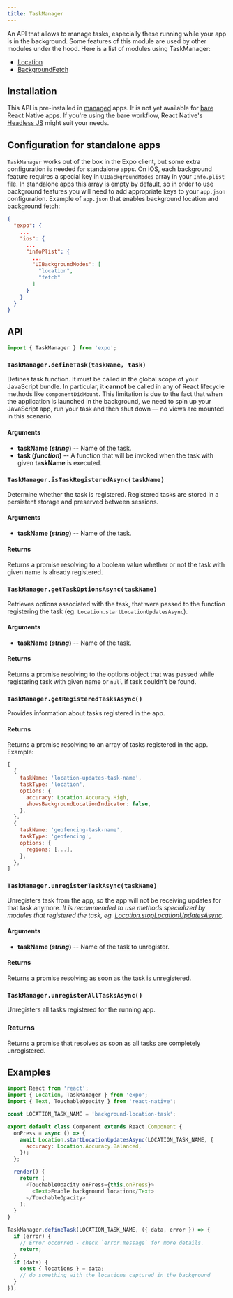```yaml
---
title: TaskManager
---
```


An API that allows to manage tasks, especially these running while your app is in the background.
Some features of this module are used by other modules under the hood. Here is a list of modules using TaskManager:

- [Location](../location)
- [BackgroundFetch](../background-fetch)

## Installation

This API is pre-installed in [managed](../../introduction/managed-vs-bare/#managed-workflow) apps. It is not yet available for [bare](../../introduction/managed-vs-bare/#bare-workflow) React Native apps. If you're using the bare workflow, React Native's [Headless JS](https://facebook.github.io/react-native/docs/headless-js-android) might suit your needs.

## Configuration for standalone apps

`TaskManager` works out of the box in the Expo client, but some extra configuration is needed for standalone apps. On iOS, each background feature requires a special key in `UIBackgroundModes` array in your `Info.plist` file. In standalone apps this array is empty by default, so in order to use background features you will need to add appropriate keys to your `app.json` configuration.
Example of `app.json` that enables background location and background fetch:

```json
{
  "expo": {
    ...
    "ios": {
      ...
      "infoPlist": {
        ...
        "UIBackgroundModes": [
          "location",
          "fetch"
        ]
      }
    }
  }
}
```

## API

```js
import { TaskManager } from 'expo';
```

### `TaskManager.defineTask(taskName, task)`

Defines task function.
It must be called in the global scope of your JavaScript bundle. In particular, it **cannot** be called in any of React lifecycle methods like `componentDidMount`.
This limitation is due to the fact that when the application is launched in the background, we need to spin up your JavaScript app, run your task and then shut down — no views are mounted in this scenario.

#### Arguments

-   **taskName (_string_)** -- Name of the task.
-   **task (_function_)** -- A function that will be invoked when the task with given **taskName** is executed.

### `TaskManager.isTaskRegisteredAsync(taskName)`

Determine whether the task is registered. Registered tasks are stored in a persistent storage and preserved between sessions.

#### Arguments

-   **taskName (_string_)** -- Name of the task.

#### Returns

Returns a promise resolving to a boolean value whether or not the task with given name is already registered.

### `TaskManager.getTaskOptionsAsync(taskName)`

Retrieves options associated with the task, that were passed to the function registering the task (eg. `Location.startLocationUpdatesAsync`).

#### Arguments

-   **taskName (_string_)** -- Name of the task.

#### Returns

Returns a promise resolving to the options object that was passed while registering task with given name or `null` if task couldn't be found.

### `TaskManager.getRegisteredTasksAsync()`

Provides information about tasks registered in the app.

#### Returns

Returns a promise resolving to an array of tasks registered in the app.
Example:

```javascript
[
  {
    taskName: 'location-updates-task-name',
    taskType: 'location',
    options: {
      accuracy: Location.Accuracy.High,
      showsBackgroundLocationIndicator: false,
    },
  },
  {
    taskName: 'geofencing-task-name',
    taskType: 'geofencing',
    options: {
      regions: [...],
    },
  },
]
```

### `TaskManager.unregisterTaskAsync(taskName)`

Unregisters task from the app, so the app will not be receiving updates for that task anymore.
*It is recommended to use methods specialized by modules that registered the task, eg. [Location.stopLocationUpdatesAsync](../location#expolocationstoplocationupdatesasynctaskname).*

#### Arguments

-   **taskName (_string_)** -- Name of the task to unregister.

#### Returns

Returns a promise resolving as soon as the task is unregistered.

### `TaskManager.unregisterAllTasksAsync()`

Unregisters all tasks registered for the running app.

### Returns

Returns a promise that resolves as soon as all tasks are completely unregistered.

## Examples

```javascript
import React from 'react';
import { Location, TaskManager } from 'expo';
import { Text, TouchableOpacity } from 'react-native';

const LOCATION_TASK_NAME = 'background-location-task';

export default class Component extends React.Component {
  onPress = async () => {
    await Location.startLocationUpdatesAsync(LOCATION_TASK_NAME, {
      accuracy: Location.Accuracy.Balanced,
    });
  };

  render() {
    return (
      <TouchableOpacity onPress={this.onPress}>
        <Text>Enable background location</Text>
      </TouchableOpacity>
    );
  }
}

TaskManager.defineTask(LOCATION_TASK_NAME, ({ data, error }) => {
  if (error) {
    // Error occurred - check `error.message` for more details.
    return;
  }
  if (data) {
    const { locations } = data;
    // do something with the locations captured in the background
  }
});
```


